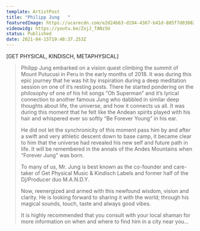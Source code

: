```yaml
---
template: ArtistPost
title: "Philipp Jung   "
featuredImage: https://ucarecdn.com/e2d24b63-d194-4367-b41d-885f7d030829/
videowidg: https://youtu.be/ZxjJ_TANzSU
status: Published
date: 2021-04-15T19:48:37.253Z
---
```

\[GET PHYSICAL, KINDISCH, METAPHYSICAL]



> Philipp Jung embarked on a vision quest climbing the summit of Mount Putucusi in Peru in the early months of 2018. It was during this epic journey that he was hit by inspiration during a deep meditation session on one of it’s resting posts. There he started pondering on the philosophy of one of his hit songs “Oh Superman” and it’s lyrical connection to another famous Jung who dabbled in similar deep thoughts about life, the universe, and how it connects us all. It was during this moment that he felt like the Andean spirits played with his hair and whispered ever so softly “Be Forever Young” in his ear. 
>
> He did not let the synchronicity of this moment pass him by and after a swift and very athletic descent down to base camp, it became clear to him that the universe had revealed his new self and future path in life. It will be remembered in the annals of the Andes Mountains when “Forever Jung” was born. 
>
> To many of us, Mr. Jung is best known as the co-founder and care-taker of Get Physical Music & Kindisch Labels and former half of the Dj/Producer duo M.A.N.D.Y.  
>
> Now, reenergized and armed with this newfound wisdom, vision and clarity. He is looking forward to sharing it with the world; through his magical sounds, touch, taste and always good vibes. 
>
> It is highly recommended that you consult with your local shaman for more information on when and where to find him in a city near you…
